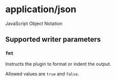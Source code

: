 # application/json

JavaScript Object Notation

## Supported writer parameters
### `fmt`
Instructs the plugin to format or indent the output. 

Allowed values are `true` and `false`.
